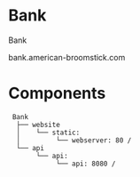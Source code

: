 # Bank
Bank 

bank.american-broomstick.com

# Components
```
 Bank
  ├── website
  │    └── static: 
  │         └── webserver: 80 /
  └── api
       └── api: 
            └── api: 8080 /
```
